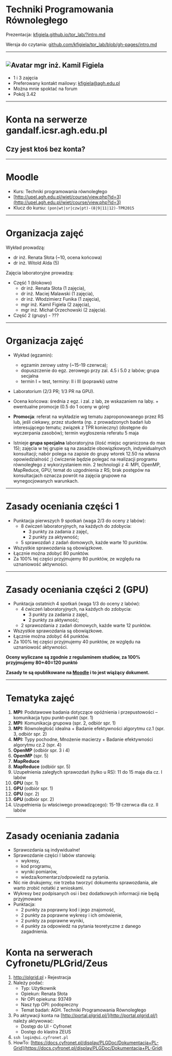 <!-- class: center, middle, inverse -->

# Techniki Programowania Równoległego

Prezentacja: [kfigiela.github.io/tpr_lab/?intro.md](http://kfigiela.github.io/tpr_lab/?intro.md)

Wersja do czytania: [github.com/kfigiela/tpr_lab/blob/gh-pages/intro.md](https://github.com/kfigiela/tpr_lab/blob/gh-pages/intro.md)

---
<!-- class: middle -->

## ![Avatar](http://olorin.info/av/av120.jpg) mgr inż. Kamil Figiela

* 1 i 3 zajęcia 
* Preferowany kontakt mailowy: [kfigiela@agh.edu.pl](mailto:kfigiela@agh.edu.pl)
* Można mnie spoktać na forum
* Pokój 3.42

---
<!-- class: center, middle -->

# Konta na serwerze gandalf.icsr.agh.edu.pl

## Czy jest ktoś bez konta?

---
<!-- class: middle -->

# Moodle

* Kurs: Techniki programowania równoległego
* [http://upel.agh.edu.pl/wiet/course/view.php?id=3](http://upel.agh.edu.pl/wiet/course/view.php?id=3)
* Klucz do kursu: `(pon|wt|sr|czw|pt)-(8|9|11|12)-TPR2015`

---
<!-- class: middle -->

# Organizacja zajęć

Wykład prowadzą:

* dr inż. Renata Słota (~10, ocena końcowa)
* dr inż. Witold Alda (5)

Zajęcia laboratoryjne prowadzą:

* Część 1 (blokowo)
  * dr inż. Renata Słota (1 zajęcia),
  * dr inż. Maciej Malawski (1 zajęcia),
  * dr inż. Włodzimierz Funika (1 zajęcia),
  * mgr inż. Kamil Figiela (2 zajęcia),
  * mgr inż. Michał Orzechowski (2 zajęcia).
* Część 2 (grupy) - ???

---
# Organizacja zajęć

* Wykład (egzamin):
  * egzamin zerowy ustny (~15–19 czerwca);
  * dopuszczenie do egz. zerowego przy zal. 4.5 i  5.0 z labów; grupa secjalna
  * termin I = test, terminy: II i III (poprawki) ustne
* Laboratorium (2/3 PR; 1/3 PR na GPU).
* Ocena końcowa: średnia z egz. i zal. z lab, ze wskazaniem na laby. + ewentualne promocje (0.5 do 1 oceny w górę)

* **Promocja**: referat na wykładzie wg tematu zaproponowanego przez RS lub, jeśli ciekawy, przez studenta (np. z prowadzonych  badań lub interesującego tematu; związek z TPR konieczny) (dostępne do wyczerpania zasobów); termin wygłoszenia referatu 5 maja
* Istnieje **grupa specjalna** laboratoryjna (ilość miejsc ograniczona do max 15); zajęcia w tej grupie są na zasadzie obowiązkowych,  indywidualnych konsultacji; nabór polega na zapisie do grupy wtorek 12.50 na własna opowiedzialność ;) ćwiczenie będzie polegać na realizacji programu równoległego z wykorzystaniem min. 2 technologii z 4: MPI, OpenMP, MapReduce, GPU; temat do uzgodnienia z RS; brak postępów na konsultacjach oznacza powrót na zajęcia grupowe na wynegocjowanych warunkach.


---

# Zasady oceniania części 1

* Punktacja pierwszych 9 spotkań (waga 2/3 do oceny z labów):
  * 8 ćwiczeń laboratoryjnych, na każdych do zdobycia:
    * 3 punkty za zadania z zajęć,
    * 2 punkty za aktywność;
  * 5 sprawozdań z zadań domowych, każde warte 10 punktów.
* Wszystkie sprawozdania są obowiązkowe.
* Łącznie można zdobyć 80 punktów.
* Za 100% tej części przyjmujemy 80 punktów, ze względu na uznaniowość aktywności.

---

# Zasady oceniania części 2 (GPU)

* Punktacja ostatnich 4 spotkań (waga 1/3 do oceny z labów):
  * 4 ćwiczeń laboratoryjnych, na każdych do zdobycia:
    * 3 punkty za zadania z zajęć,
    * 2 punkty za aktywność;
  * 2 sprawozdania z zadań domowych, każde warte 12 punktów.
* Wszystkie sprawozdania są obowiązkowe.
* Łącznie można zdobyć 44 punktów.
* Za 100% tej części przyjmujemy 40 punktów, ze względu na uznaniowość aktywności.

**Oceny wyliczane są zgodnie z regulaminem studiów, za 100% przyjmujemy 80+40=120 punktó**

**Zasady te są opublikowane na [Moodle](http://upel.agh.edu.pl/wiet/pluginfile.php/13641/mod_resource/content/1/zasady-2015.pdf) i to jest wiążący dokument.**

---
# Tematyka zajęć

1. **MPI:** Podstawowe badania dotyczące opóźnienia i przepustowości – komunikacja typu punkt–punkt (spr. 1)
1. **MPI:** Komunikacja grupowa (spr. 2, odbiór spr. 1) 
1. **MPI:** Równoległość idealna + Badanie efektywności algorytmu cz.1 (spr. 3, odbiór spr. 2)
1. **MPI:** Typy pochodne, Mnożenie macierzy + Badanie efektywności algorytmu cz.2 (spr. 4)
1. **OpenMP** (odbiór spr. 3 i 4)
1. **OpenMP** (spr. 5) 
1. **MapReduce**
1. **MapReduce** (odbiór spr. 5)
1. Uzupełnienia zaległych sprawozdań  (tylko u RS): 11 do 15 maja dla cz. I labów
1. **GPU** (spr. 1)
1. **GPU** (odbiór spr. 1)
1. **GPU** (spr. 2)
1. **GPU** (odbiór spr. 2)
1. Uzupełnienia (u właściwego prowadzącego): 15-19 czerwca dla cz. II labów

---
# Zasady oceniania zadania

* Sprawozdania są indywidualne!
* Sprawozdanie części I labów stanowią:
  * wykresy,
  * kod programu,
  * wyniki pomiarów,
  * wiedza/komentarz/odpowiedź na pytania.
* Nic nie drukujemy, nie trzeba tworzyć dokumentu sprawozdania, ale warto zrobić notatki z wnioskami.
* Wykresy bez podpisanych osi i bez dodatkowych informacji nie będą przyjmowane
* Punktacja:
  * 2 punkty za poprawny kod i jego znajomość,
  * 2 punkty za poprawne wykresy i ich omówienie,
  * 2 punkty za poprawne wyniki,
  * 4 punkty za odpowiedź na pytania teoretyczne z danego zagadnienia.

# Konta na serwerach Cyfronetu/PLGrid/Zeus

1. http://plgrid.pl › Rejestracja
2. Należy podać:
    * Typ: Użytkownik
    * Opiekun: Renata Słota
    * Nr OPI opiekuna: 93749
    * Nasz typ OPI: podopieczny
    * Temat badań: AGH. Techniki Programowania Równoległego
3. Po aktywacji konta na [http://portal.plgrid.pl/](http://portal.plgrid.pl/) należy aktywować:
    * Dostęp do UI - Cyfronet
    * Dostęp do klastra ZEUS
3. `ssh login@ui.cyfronet.pl`
4. HowTo: [https://docs.cyfronet.pl/display/PLGDoc/Dokumentacja+PL-Grid](https://docs.cyfronet.pl/display/PLGDoc/Dokumentacja+PL-Grid) 
